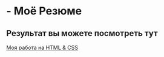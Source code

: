# - Моё Резюме

## Результат вы можете посмотреть тут

[Моя работа на HTML & CSS](https://github.com/demetris79/-/new/main?readme=1)
